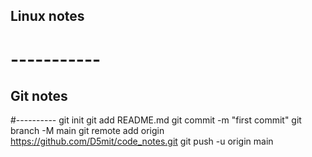 



## Linux notes
# -----------




## Git notes 
#----------
git init
git add README.md
git commit -m "first commit"
git branch -M main
git remote add origin https://github.com/D5mit/code_notes.git git push -u origin main

